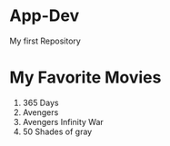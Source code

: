 # App-Dev
My first Repository
# My Favorite Movies
1. 365 Days
2. Avengers
3. Avengers Infinity War
4. 50 Shades of gray

